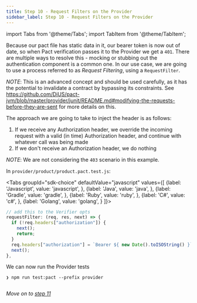```yaml
---
title: Step 10 - Request Filters on the Provider
sidebar_label: Step 10 - Request Filters on the Provider
---
```

import Tabs from '@theme/Tabs';
import TabItem from '@theme/TabItem';


Because our pact file has static data in it, our bearer token is now out of date, so when Pact verification passes it to the Provider we get a `401`. There are multiple ways to resolve this - mocking or stubbing out the authentication component is a common one. In our use case, we are going to use a process referred to as _Request Filtering_, using a `RequestFilter`.

_NOTE_: This is an advanced concept and should be used carefully, as it has the potential to invalidate a contract by bypassing its constraints. See https://github.com/DiUS/pact-jvm/blob/master/provider/junit/README.md#modifying-the-requests-before-they-are-sent for more details on this.

The approach we are going to take to inject the header is as follows:

1. If we receive any Authorization header, we override the incoming request with a valid (in time) Authorization header, and continue with whatever call was being made
2. If we don't receive an Authorization header, we do nothing

_NOTE_: We are not considering the `403` scenario in this example.

In `provider/product/product.pact.test.js`:

<Tabs
groupId="sdk-choice"
defaultValue="javascript"
values={[
{label: 'Javascript', value: 'javascript', },
{label: 'Java', value: 'java', },
{label: 'Gradle', value: 'gradle', },
{label: 'Ruby', value: 'ruby', },
{label: 'C#', value: 'c#', },
{label: 'Golang', value: 'golang', }
]}>
<TabItem value="javascript">

```javascript
// add this to the Verifier opts
requestFilter: (req, res, next) => {
  if (!req.headers["authorization"]) {
    next();
    return;
  }
  req.headers["authorization"] = `Bearer ${ new Date().toISOString() }`;
  next();
},
```

</TabItem>
<TabItem value="java">
</TabItem>
<TabItem value="gradle">
</TabItem>
<TabItem value="ruby">
</TabItem>
<TabItem value="c#">
</TabItem>
<TabItem value="golang">
</TabItem>
</Tabs>

We can now run the Provider tests

```console
❯ npm run test:pact --prefix provider


```

*Move on to [step 11](https://github.com/pact-foundation/pact-workshop-js/tree/step11#step-11---using-a-pact-broker)*
